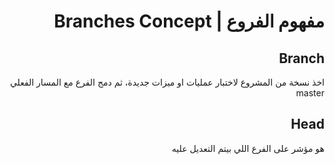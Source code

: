<div dir="rtl">

# مفهوم الفروع | Branches Concept

## Branch
اخذ نسخة من المشروع لاختبار عمليات او ميزات جديدة، ثم دمج الفرع مع المسار الفعلي master 

## Head 
 هو مؤشر على الفرع  اللي بيتم التعديل عليه


 </div>

